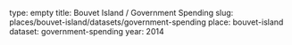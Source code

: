 type: empty
title: Bouvet Island / Government Spending
slug: places/bouvet-island/datasets/government-spending
place: bouvet-island
dataset: government-spending
year: 2014
